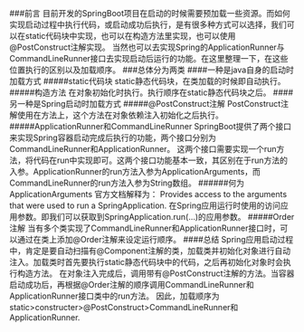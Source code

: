 ###前言
目前开发的SpringBoot项目在启动的时候需要预加载一些资源。而如何实现启动过程中执行代码，或启动成功后执行，是有很多种方式可以选择，我们可以在static代码块中实现，也可以在构造方法里实现，也可以使用@PostConstruct注解实现。
当然也可以去实现Spring的ApplicationRunner与CommandLineRunner接口去实现启动后运行的功能。在这里整理一下，在这些位置执行的区别以及加载顺序。
###总体分为两类
####一种是java自身的启动时加载方式
#####static代码块
static静态代码块，在类加载的时候即自动执行。
#####构造方法
在对象初始化时执行。执行顺序在static静态代码块之后。
####另一种是Spring启动时加载方式
#####@PostConstruct注解
PostConstruct注解使用在方法上，这个方法在对象依赖注入初始化之后执行。
#####ApplicationRunner和CommandLineRunner
SpringBoot提供了两个接口来实现Spring容器启动完成后执行的功能，两个接口分别为CommandLineRunner和ApplicationRunner。
这两个接口需要实现一个run方法，将代码在run中实现即可。这两个接口功能基本一致，其区别在于run方法的入参。ApplicationRunner的run方法入参为ApplicationArguments，而CommandLineRunner的run方法入参为String数组。
######何为ApplicationArguments
官方文档解释为：
Provides access to the arguments that were used to run a SpringApplication.
在Spring应用运行时使用的访问应用参数。即我们可以获取到SpringApplication.run(…)的应用参数。
#####Order注解
当有多个类实现了CommandLineRunner和ApplicationRunner接口时，可以通过在类上添加@Order注解来设定运行顺序。
####总结
Spring应用启动过程中，肯定是要自动扫描有@Component注解的类，加载类并初始化对象进行自动注入。加载类时首先要执行static静态代码块中的代码，之后再初始化对象时会执行构造方法。
在对象注入完成后，调用带有@PostConstruct注解的方法。当容器启动成功后，再根据@Order注解的顺序调用CommandLineRunner和ApplicationRunner接口类中的run方法。
因此，加载顺序为static>constructer>@PostConstruct>CommandLineRunner和ApplicationRunner.